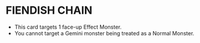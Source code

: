 
# FIENDISH CHAIN

*   This card targets 1 face-up Effect Monster.
*   You cannot target a Gemini monster being treated as a Normal Monster.

  